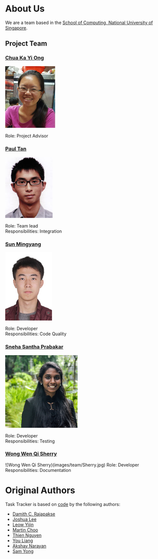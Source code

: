 # About Us

We are a team based in the [School of Computing, National University of Singapore](http://www.comp.nus.edu.sg).

## Project Team

### [Chua Ka Yi Ong](https://github.com/kychua)

![Chua Ka Yi Ong](images/team/ChuaKaYiOng.jpg)

Role: Project Advisor

### [Paul Tan](https://github.com/pyokagan)

![Paul Tan](images/team/PaulTan.jpg)

Role: Team lead <br>
Responsibilities: Integration

### [Sun Mingyang](https://github.com/nightism)

![Sun Mingyang](images/team/SunMingyang.jpg)

Role: Developer <br>
Responsibilities: Code Quality

### [Sneha Santha Prabakar](https://github.com/snehasp13)
![Sneha Santha Prabakar](images/team/Sneha.jpg)

Role: Developer <br>
Responsibilities: Testing

### [Wong Wen Qi Sherry](https://github.com/potatowagon)
![Wong Wen Qi Sherry)(images/team/Sherry.jpg)
Role: Developer <br>
Responsibilities: Documentation

# Original Authors

Task Tracker is based on [code](https://github.com/se-edu/addressbook-level4) by the following authors:

* [Damith C. Rajapakse](http://www.comp.nus.edu.sg/~damithch)
* [Joshua Lee](http://github.com/lejolly)
* [Leow Yijin](http://github.com/yijinl)
* [Martin Choo](http://github.com/m133225)
* [Thien Nguyen](https://github.com/ndt93)
* [You Liang](http://github.com/yl-coder)
* [Akshay Narayan](https://github.com/se-edu/addressbook-level4/pulls?q=is%3Apr+author%3Aokkhoy)
* [Sam Yong](https://github.com/se-edu/addressbook-level4/pulls?q=is%3Apr+author%3Amauris)
